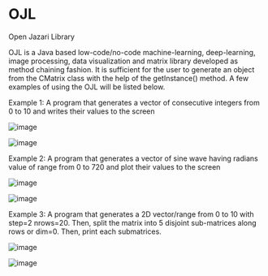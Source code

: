 # OJL
 Open Jazari Library
 
 OJL is a Java based low-code/no-code machine-learning, deep-learning, image processing, data visualization and matrix library developed as method chaining fashion. It is sufficient for the user to generate an object from the CMatrix class with the help of the getInstance() method. A few examples of using the OJL will be listed below.
 
Example 1: A program that generates a vector of consecutive integers from 0 to 10 and writes their values to the screen

![image](https://user-images.githubusercontent.com/3868513/199497820-d629ead1-79cb-4fa5-86f7-43e8f5f5c4b7.png)

![image](https://user-images.githubusercontent.com/3868513/199497926-a4cdb5cd-2e1b-43e4-a472-022ac8719b86.png)

Example 2: A program that generates a vector of sine wave having radians value of range from 0 to 720 and plot their values to the screen

![image](https://user-images.githubusercontent.com/3868513/199502231-66dd788d-9c55-438c-8e1c-31ef7d74b08f.png)

![image](https://user-images.githubusercontent.com/3868513/199502359-deb4e55f-8cda-401f-8def-7e3b852b5066.png)

Example 3: A program that generates a 2D vector/range from 0 to 10 with step=2 nrows=20. Then, split the matrix into 5 disjoint sub-matrices along rows or dim=0. Then, print each submatrices.

![image](https://user-images.githubusercontent.com/3868513/199965929-62dd1fbf-3082-4c55-b572-563649ce94a5.png)

![image](https://user-images.githubusercontent.com/3868513/199966016-4426c325-583e-498b-82d1-6406ea982ca8.png)

